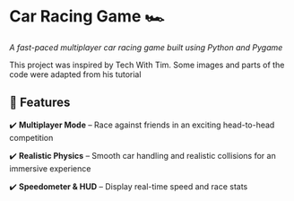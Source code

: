 # Car Racing Game 🏎️
*A fast-paced multiplayer car racing game built using Python and Pygame*

This project was inspired by Tech With Tim. Some images and parts of the code were adapted from his tutorial

## 🚀 Features
✔️ **Multiplayer Mode** – Race against friends in an exciting head-to-head competition

✔️ **Realistic Physics** – Smooth car handling and realistic collisions for an immersive experience

✔️ **Speedometer & HUD** – Display real-time speed and race stats
